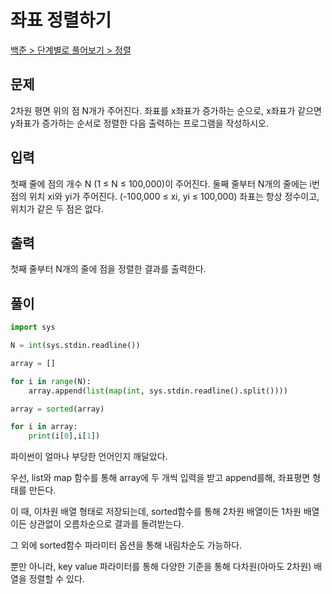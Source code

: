 # 좌표 정렬하기

[백준 > 단계별로 풀어보기 > 정렬](https://www.acmicpc.net/problem/11650)

## 문제

2차원 평면 위의 점 N개가 주어진다. 좌표를 x좌표가 증가하는 순으로, x좌표가 같으면 y좌표가 증가하는 순서로 정렬한 다음 출력하는 프로그램을 작성하시오.

## 입력

첫째 줄에 점의 개수 N (1 ≤ N ≤ 100,000)이 주어진다. 둘째 줄부터 N개의 줄에는 i번점의 위치 xi와 yi가 주어진다. (-100,000 ≤ xi, yi ≤ 100,000) 좌표는 항상 정수이고, 위치가 같은 두 점은 없다.

## 출력

첫째 줄부터 N개의 줄에 점을 정렬한 결과를 출력한다.

## 풀이

```python
import sys

N = int(sys.stdin.readline())

array = []

for i in range(N):
    array.append(list(map(int, sys.stdin.readline().split())))

array = sorted(array)

for i in array:
    print(i[0],i[1])
```
파이썬이 얼마나 부당한 언어인지 깨달았다.

우선, list와 map 함수를 통해 array에 두 개씩 입력을 받고 append를해, 좌표평면 형태를 만든다.

이 때, 이차원 배열 형태로 저장되는데, sorted함수를 통해 2차원 배열이든 1차원 배열이든 상관없이 오름차순으로 결과를 돌려받는다.

그 외에 sorted함수 파라미터 옵션을 통해 내림차순도 가능하다.

뿐만 아니라, key value 파라미터를 통해 다양한 기준을 통해 다차원(아마도 2차원) 배열을 정렬할 수 있다.